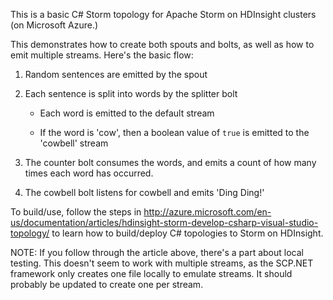 This is a basic C# Storm topology for Apache Storm on HDInsight clusters (on Microsoft Azure.)

This demonstrates how to create both spouts and bolts, as well as how to emit multiple streams. Here's the basic flow:

1. Random sentences are emitted by the spout

2. Each sentence is split into words by the splitter bolt

    * Each word is emitted to the default stream

    * If the word is 'cow', then a boolean value of `true` is emitted to the 'cowbell' stream

3. The counter bolt consumes the words, and emits a count of how many times each word has occurred.

4. The cowbell bolt listens for cowbell and emits 'Ding Ding!'

To build/use, follow the steps in http://azure.microsoft.com/en-us/documentation/articles/hdinsight-storm-develop-csharp-visual-studio-topology/ to learn how to build/deploy C# topologies to Storm on HDInsight.

NOTE: If you follow through the article above, there's a part about local testing. This doesn't seem to work with multiple streams, as the SCP.NET framework only creates one file locally to emulate streams. It should probably be updated to create one per stream.
